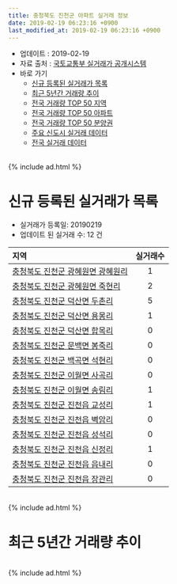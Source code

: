 ```yaml
---
title: 충청북도 진천군 아파트 실거래 정보
date: 2019-02-19 06:23:16 +0900
last_modified_at: 2019-02-19 06:23:16 +0900
---
```


* 업데이트 : 2019-02-19
* 자료 출처 : [국토교통부 실거래가 공개시스템](http://rt.molit.go.kr)
* 바로 가기
    * [신규 등록된 실거래가 목록](#신규-등록된-실거래가-목록)
    * [최근 5년간 거래량 추이](#최근-5년간-거래량-추이)
    * [전국 거래량 TOP 50 지역](https://inasie.github.io/apt-trade-info/최근-3개월-전국에서-가장-거래가-많이-발생한-지역)
    * [전국 거래량 TOP 50 아파트](https://inasie.github.io/apt-trade-info/최근-3개월-전국에서-가장-거래가-많이-발생한-아파트)
    * [전국 거래량 TOP 50 분양권](https://inasie.github.io/apt-trade-info/최근-3개월-전국에서-가장-거래가-많이-발생한-분양권)
    * [주요 신도시 실거래 데이터](https://inasie.github.io/apt-trade-info/주요-신도시)
    * [전국 실거래 데이터](https://inasie.github.io/apt-trade-info/전국)

<br>
{% include ad.html %}
<br>

# 신규 등록된 실거래가 목록
* 실거래가 등록일: 20190219
* 업데이트 된 실거래 수: 12 건


|지역|실거래수|
|:---|:---:|
|[충청북도 진천군 광혜원면 광혜원리](https://inasie.github.io/apt-trade-info/충청북도-진천군-광혜원면-광혜원리)|1|
|[충청북도 진천군 광혜원면 죽현리](https://inasie.github.io/apt-trade-info/충청북도-진천군-광혜원면-죽현리)|2|
|[충청북도 진천군 덕산면 두촌리](https://inasie.github.io/apt-trade-info/충청북도-진천군-덕산면-두촌리)|5|
|[충청북도 진천군 덕산면 용몽리](https://inasie.github.io/apt-trade-info/충청북도-진천군-덕산면-용몽리)|1|
|[충청북도 진천군 덕산면 합목리](https://inasie.github.io/apt-trade-info/충청북도-진천군-덕산면-합목리)|0|
|[충청북도 진천군 문백면 봉죽리](https://inasie.github.io/apt-trade-info/충청북도-진천군-문백면-봉죽리)|0|
|[충청북도 진천군 백곡면 석현리](https://inasie.github.io/apt-trade-info/충청북도-진천군-백곡면-석현리)|0|
|[충청북도 진천군 이월면 사곡리](https://inasie.github.io/apt-trade-info/충청북도-진천군-이월면-사곡리)|0|
|[충청북도 진천군 이월면 송림리](https://inasie.github.io/apt-trade-info/충청북도-진천군-이월면-송림리)|1|
|[충청북도 진천군 진천읍 교성리](https://inasie.github.io/apt-trade-info/충청북도-진천군-진천읍-교성리)|1|
|[충청북도 진천군 진천읍 벽암리](https://inasie.github.io/apt-trade-info/충청북도-진천군-진천읍-벽암리)|0|
|[충청북도 진천군 진천읍 성석리](https://inasie.github.io/apt-trade-info/충청북도-진천군-진천읍-성석리)|0|
|[충청북도 진천군 진천읍 신정리](https://inasie.github.io/apt-trade-info/충청북도-진천군-진천읍-신정리)|1|
|[충청북도 진천군 진천읍 읍내리](https://inasie.github.io/apt-trade-info/충청북도-진천군-진천읍-읍내리)|0|
|[충청북도 진천군 진천읍 장관리](https://inasie.github.io/apt-trade-info/충청북도-진천군-진천읍-장관리)|0|


<br>
{% include ad.html %}
<br>

# 최근 5년간 거래량 추이


<div style="width:100%;">
    <canvas id="deal_progress" height="200"></canvas>
</div>

<script>
new Chart(document.getElementById("deal_progress"), {
    type: 'line',
    data: {
        labels: ['201402','201403','201404','201405','201406','201407','201408','201409','201410','201411','201412','201501','201502','201503','201504','201505','201506','201507','201508','201509','201510','201511','201512','201601','201602','201603','201604','201605','201606','201607','201608','201609','201610','201611','201612','201701','201702','201703','201704','201705','201706','201707','201708','201709','201710','201711','201712','201801','201802','201803','201804','201805','201806','201807','201808','201809','201810','201811','201812','201901','201902'],
        datasets: [{
            label: '매매',
            pointRadius: 1,
            data: [56, 60, 58, 50, 44, 55, 44, 49, 64, 47, 49, 47, 33, 65, 68, 53, 56, 49, 47, 64, 44, 56, 47, 35, 44, 61, 49, 62, 60, 52, 92, 54, 75, 40, 49, 42, 49, 64, 78, 56, 58, 54, 47, 48, 44, 70, 63, 88, 64, 109, 87, 92, 77, 72, 123, 96, 117, 105, 118, 124, 22],
            borderColor: "rgba(255, 201, 14, 1)",
            backgroundColor: "rgba(255, 201, 14, 0.5)",
            fill: false,
            lineTension: 0
        },{
            label: '전월세',
            pointRadius: 1,
            data: [46, 43, 62, 48, 34, 32, 39, 36, 40, 39, 27, 61, 81, 56, 51, 32, 35, 54, 25, 33, 45, 28, 34, 30, 34, 43, 32, 36, 40, 52, 56, 41, 64, 35, 58, 65, 143, 78, 65, 77, 116, 96, 62, 65, 60, 168, 58, 91, 111, 107, 101, 103, 127, 101, 72, 87, 82, 80, 73, 88, 41],
            borderColor: "rgba(0, 141, 185, 1)",
            backgroundColor: "rgba(0, 141, 185, 0.5)",
            fill: false,
            lineTension: 0
        }
        ]
    },
    options: {
        responsive: true,
        title: {
            display: false
        },
        tooltips: {
            mode: 'index',
            intersect: false
        },
        hover: {
            mode: 'nearest',
            intersect: true
        },
        scales: {
            xAxes: [{
                display: true,
                scaleLabel: {
                    display: true,
                    labelString: '년/월'
                }
            }],
            yAxes: [{
                display: true,
                ticks: {
                    suggestedMin: 0,
                },
                scaleLabel: {
                    display: true,
                    labelString: '실거래 수'
                }
            }]
        }
    }
});

</script>


<br>
{% include ad.html %}
<br>

